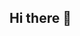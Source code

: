 ## Hi there 👋






<!--
**MikeMordec/MikeMordec** is a ✨ _special_ ✨ repository because its `README.md` (this file) appears on your GitHub profile.
![snake game](https://raw.githubusercontent.com/Platane/snk/output/github-contribution-grid-snake.svg)

Here are some ideas to get you started:

- 🔭 I’m currently working on ...
- 🌱 I’m currently learning ...
- 👯 I’m looking to collaborate on ...
- 🤔 I’m looking for help with ...
- 💬 Ask me about ...
- 📫 How to reach me: ...
- 😄 Pronouns: ...
- ⚡ Fun fact: ...
-->

